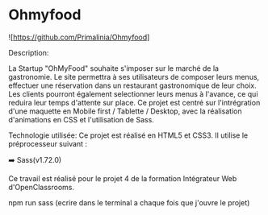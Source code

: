 # Ohmyfood

![https://github.com/Primalinia/Ohmyfood]

Description:

La Startup "OhMyFood" souhaite s'imposer sur le marché de la gastronomie. Le site permettra à ses utilisateurs de composer leurs menus, effectuer une réservation dans un restaurant gastronomique de leur choix. Les clients pourront également selectionner leurs menus à l'avance, ce qui reduira leur temps d'attente sur place.
Ce projet est centré sur l'intrégration d'une maquette en Mobile first / Tablette / Desktop, avec la réalisation d'animations en CSS et l'utilisation de Sass.

Technologie utilisée:
Ce projet est réalisé en HTML5 et CSS3. Il utilise le préprocesseur suivant :

➡️ Sass(v1.72.0)

Ce travail est réalisé pour le projet 4 de la formation Intégrateur Web d'OpenClassrooms.

npm run sass (ecrire dans le terminal a chaque fois que j'ouvre le projet)
